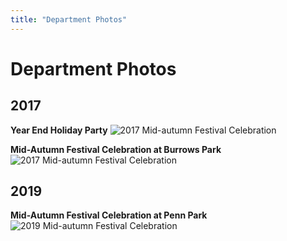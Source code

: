 ```yaml
---
title: "Department Photos"
---
```


# Department Photos

## 2017

**Year End Holiday Party**
<img src="images/2017_holiday.jpg" alt="2017 Mid-autumn Festival Celebration"/>


**Mid-Autumn Festival Celebration at Burrows Park**
<img src="images/2017_midautumn.jpg" alt="2017 Mid-autumn Festival Celebration"/>

## 2019

**Mid-Autumn Festival Celebration at Penn Park**
<img src="images/2019_midautumn.jpg" alt="2019 Mid-autumn Festival Celebration"/>
